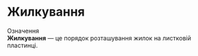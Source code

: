
# Жилкування

<div class="eoz-wrap">
<span class="eoz">Означення</span>
<div class="eoz-text">
<b>Жилкування</b> — це порядок розташування жилок на листковiй пластинцi.
</div>
</div>
